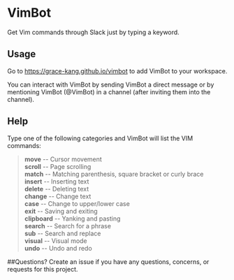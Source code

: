 # VimBot
Get Vim commands through Slack just by typing a keyword.

## Usage
Go to https://grace-kang.github.io/vimbot to add VimBot to your workspace.  

You can interact with VimBot by sending VimBot a direct message or by mentioning VimBot (@VimBot) in a channel (after inviting them into the channel). 

## Help
Type one of the following categories and VimBot will list the VIM commands:  
>**move** -- Cursor movement  
**scroll** -- Page scrolling  
**match** -- Matching parenthesis, square bracket or curly brace  
**insert** -- Inserting text  
**delete** -- Deleting text  
**change** -- Change text  
**case** -- Change to upper/lower case  
**exit** -- Saving and exiting  
**clipboard** -- Yanking and pasting  
**search** -- Search for a phrase  
**sub** -- Search and replace  
**visual** -- Visual mode  
**undo** -- Undo and redo  

##Questions?
Create an issue if you have any questions, concerns, or requests for this project.

